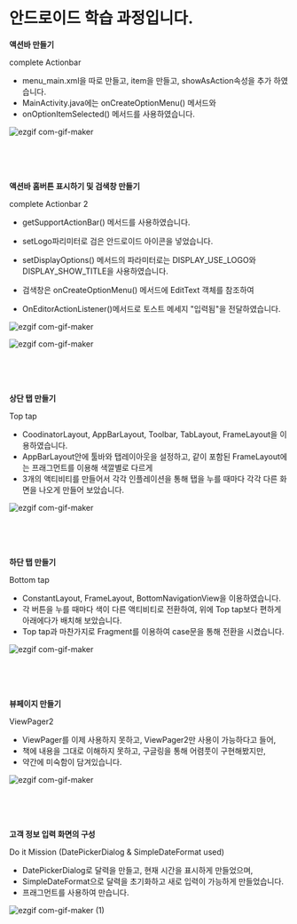 # 안드로이드 학습 과정입니다. 
**액션바 만들기**

complete Actionbar
- menu_main.xml을 따로 만들고, item을 만들고, showAsAction속성을 추가 하였습니다.
- MainActivity.java에는 onCreateOptionMenu() 메서드와
- onOptionItemSelected() 메서드를 사용하였습니다.


![ezgif com-gif-maker](https://user-images.githubusercontent.com/74702665/103496756-ae2f9100-4e82-11eb-8600-9f7d8297cd91.gif)


</br></br></br>


**액션바 홈버튼 표시하기 및 검색창 만들기**

complete Actionbar 2
- getSupportActionBar() 메서드를 사용하였습니다.

- setLogo파리미터로 검은 안드로이드 아이콘을 넣었습니다.

- setDisplayOptions() 메서드의 파라미터로는 DISPLAY_USE_LOGO와 DISPLAY_SHOW_TITLE을 사용하였습니다.

- 검색창은 onCreateOptionMenu() 메서드에 EditText 객체를 참조하여 
- OnEditorActionListener()메서드로 토스트 메세지 "입력됨"을 전달하였습니다.


![ezgif com-gif-maker](https://user-images.githubusercontent.com/74702665/103501659-36696280-4e92-11eb-9b09-ff43719082e6.gif)

![ezgif com-gif-maker](https://user-images.githubusercontent.com/74702665/103502948-3703f800-4e96-11eb-9b2c-5173637cb0e8.gif)


</br></br></br>


**상단 탭 만들기**

Top tap

- CoodinatorLayout, AppBarLayout, Toolbar, TabLayout, FrameLayout을 이용하였습니다.
- AppBarLayout안에 툴바와 탭레이아웃을 설정하고, 같이 포함된 FrameLayout에는 프래그먼트를 이용해 색깔별로 다르게
- 3개의 액티비티를 만들어서 각각 인플레이션을 통해 탭을 누를 때마다 각각 다른 화면을 나오게 만들어 보았습니다.


![ezgif com-gif-maker](https://user-images.githubusercontent.com/74702665/103520407-75aba980-4eba-11eb-8253-6f74b02e8d47.gif)

</br></br></br>


**하단 탭 만들기**

Bottom tap

- ConstantLayout, FrameLayout, BottomNavigationView을 이용하였습니다.
- 각 버튼을 누를 때마다 색이 다른 액티비티로 전환하여, 위에 Top tap보다 편하게 아래에다가 배치해 보았습니다.
- Top tap과 마찬가지로 Fragment를 이용하여 case문을 통해 전환을 시켰습니다.


![ezgif com-gif-maker](https://user-images.githubusercontent.com/74702665/104113389-a6696400-533c-11eb-9630-5ff647f69423.gif)


</br></br></br>


**뷰페이지 만들기**

ViewPager2

- ViewPager를 이제 사용하지 못하고, ViewPager2만 사용이 가능하다고 들어,
- 책에 내용을 그대로 이해하지 못하고, 구글링을 통해 어렴풋이 구현해봤지만,
- 약간에 미숙함이 담겨있습니다.


![ezgif com-gif-maker](https://user-images.githubusercontent.com/74702665/104124098-28d04300-5392-11eb-8bf2-efa291c38201.gif)


</br></br></br>


**고객 정보 입력 화면의 구성**

Do it Mission (DatePickerDialog & SimpleDateFormat used)

- DatePickerDialog로 달력을 만들고, 현재 시간을 표시하게 만들었으며,
- SimpleDateFormat으로 달력을 초기화하고 새로 입력이 가능하게 만들었습니다.
- 프래그먼트를 사용하여 만습니다.

![ezgif com-gif-maker (1)](https://user-images.githubusercontent.com/74702665/104145036-e7c74580-5408-11eb-9591-c2b794f18a45.gif)
